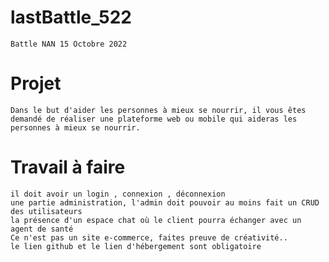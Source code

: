 # lastBattle_522
    Battle NAN 15 Octobre 2022

# Projet
    Dans le but d'aider les personnes à mieux se nourrir, il vous êtes demandé de réaliser une plateforme web ou mobile qui aideras les personnes à mieux se nourrir.

# Travail à faire
    il doit avoir un login , connexion , déconnexion
    une partie administration, l'admin doit pouvoir au moins fait un CRUD  des utilisateurs
    la présence d'un espace chat où le client pourra échanger avec un agent de santé
    Ce n'est pas un site e-commerce, faites preuve de créativité..
    le lien github et le lien d'hébergement sont obligatoire 